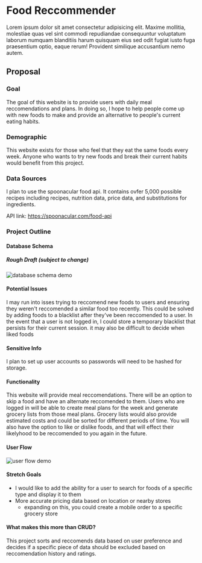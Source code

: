 # Food Reccommender

Lorem ipsum dolor sit amet consectetur adipisicing elit. Maxime mollitia,
molestiae quas vel sint commodi repudiandae consequuntur voluptatum laborum
numquam blanditiis harum quisquam eius sed odit fugiat iusto fuga praesentium
optio, eaque rerum! Provident similique accusantium nemo autem.

## Proposal

### Goal
<p>
The goal of this website is to provide users with daily meal reccomendations and plans. In doing so, I hope 
to help people come up with new foods to make and provide an alternative to people's current eating habits.
</p>

### Demographic
<p>
This website exists for those who feel that they eat the same foods every week. Anyone who wants to try new 
foods and break their current habits would benefit from this project.
</p>

### Data Sources
<p>
I plan to use the spoonacular food api. It contains ovfer 5,000 possible recipes including recipes, nutrition data, 
price data, and substitutions for ingredients.

API link: https://spoonacular.com/food-api
</p>

### Project Outline

#### Database Schema
##### Rough Draft (subject to change)
![database schema demo](https://github.com/Cullen-H/Capstone1/blob/demo/dbschema.jpg)

#### Potential Issues
I may run into isses trying to reccomend new foods to users and ensuring they weren't reccomended a similar food too recently.
This could be solved by adding foods to a blacklist after they've been reccomended to a user. In the event that a user is not logged 
in, I could store a temporary blacklist that persists for their current session. it may also be difficult to decide when liked foods

#### Sensitive Info
I plan to set up user accounts so passwords will need to be hashed for storage.

#### Functionality
This website will provide meal reccomendations. There will be an option to skip a food and have an alternate reccomended to them. 
Users who are logged in will be able to create meal plans for the week and generate grocery lists from those meal plans. Grocery
lists would also provide estimated costs and could be sorted for different periods of time. You will also have the option to like 
or dislike foods, and that will effect their likelyhood to be reccomended to you again in the future.

#### User Flow
![user flow demo](https://github.com/Cullen-H/Capstone1/blob/demo/userflow.jpg)

#### Stretch Goals
- I would like to add the ability for a user to search for foods of a specific type and display it to them
- More accurate pricing data based on location or nearby stores
  - expanding on this, you could create a mobile order to a specific grocery store

#### What makes this more than CRUD?
This project sorts and reccomends data based on user preference and decides if a specific piece of data should be excluded based on 
reccomendation history and ratings.
